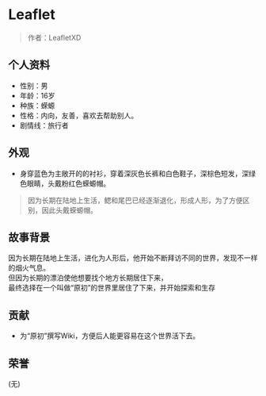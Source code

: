 # Leaflet
>作者：LeafletXD
## 个人资料
* 性别：男
* 年龄：16岁
* 种族：蝾螈
* 性格：内向，友善，喜欢去帮助别人。
* 剧情线：旅行者
## 外观
* 身穿蓝色为主敞开的的衬衫，穿着深灰色长裤和白色鞋子，深棕色短发，深绿色眼睛，头戴粉红色蝾螈帽。
>因为长期在陆地上生活，鳃和尾巴已经逐渐退化，形成人形，为了方便区别，因此头戴蝾螈帽。
## 故事背景
因为长期在陆地上生活，进化为人形后，他开始不断拜访不同的世界，发现不一样的烟火气息。<br/>
但因为长期的漂泊使他想要找个地方长期居住下来，<br/>
最终选择在一个叫做“原初”的世界里居住了下来，并开始探索和生存
## 贡献
* 为“原初”撰写Wiki，方便后人能更容易在这个世界活下去。
## 荣誉
(无)
